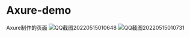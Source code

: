 # Axure-demo
Axure制作的页面
![QQ截图20220515010648](https://user-images.githubusercontent.com/77180909/168442221-9cd1e2b8-c965-4c0f-90b0-d4f0e1d0bb82.png)
![QQ截图20220515010731](https://user-images.githubusercontent.com/77180909/168442225-f4831ace-3081-4a4e-aa44-36d5118f8294.png)
